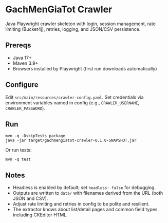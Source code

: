 # GachMenGiaTot Crawler

Java Playwright crawler skeleton with login, session management, rate limiting (Bucket4j), retries, logging, and JSON/CSV persistence.

## Prereqs
- Java 17+
- Maven 3.9+
- Browsers installed by Playwright (first run downloads automatically)

## Configure
Edit `src/main/resources/crawler-config.yaml`.
Set credentials via environment variables named in config (e.g., `CRAWLER_USERNAME`, `CRAWLER_PASSWORD`).

## Run
```
mvn -q -DskipTests package
java -jar target/gachmengiatot-crawler-0.1.0-SNAPSHOT.jar
```

Or run tests:
```
mvn -q test
```

## Notes
- Headless is enabled by default; set `headless: false` for debugging.
- Outputs are written to `data/` with filenames derived from the URL (both JSON and CSV).
- Adjust rate limiting and retries in config to be polite and resilient.
- The extractor knows about list/detail pages and common field types including CKEditor HTML.
